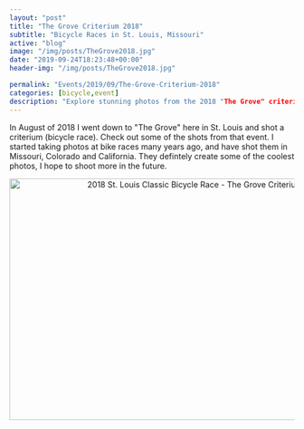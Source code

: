 ```yaml
---
layout: "post"
title: "The Grove Criterium 2018"
subtitle: "Bicycle Races in St. Louis, Missouri"
active: "blog"
image: "/img/posts/TheGrove2018.jpg"
date: "2019-09-24T18:23:48+00:00"
header-img: "/img/posts/TheGrove2018.jpg"

permalink: "Events/2019/09/The-Grove-Criterium-2018"
categories: [bicycle,event]
description: "Explore stunning photos from the 2018 "The Grove" criterium in St. Louis, a testament to the dynamic world of bicycle racing."
---
```

In August of 2018 I went down to &quot;The Grove&quot; here in St. Louis and shot a criterium (bicycle race). Check out some of the shots from that event. I started taking photos at bike races many years ago, and have shot them in Missouri, Colorado and California. They defintely create some of the coolest photos, I hope to shoot more in the future.

<p style="text-align: center;"><a data-flickr-embed="true" data-footer="true" data-header="true" href="https://www.flickr.com/photos/chammond/albums/72157670091364537" title="2018 St. Louis Classic Bicycle Race - The Grove Criterium"><img alt="2018 St. Louis Classic Bicycle Race - The Grove Criterium" height="427" src="https://live.staticflickr.com/1771/30138420138_5789b023d4_z.jpg" width="640" /></a><script async src="https://embedr.flickr.com/assets/client-code.js" charset="utf-8"></script></p>
